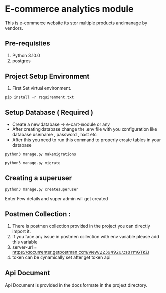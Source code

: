 # E-commerce analytics module
This is e-commerce website its stor multiple products and manage by vendors. 


## Pre-requisites
1. Python 3.10.0
2. postgres


## Project Setup Environment

1. First Set virtual environment.  

``` shell
pip install -r requirenment.txt
```

## Setup Database  ( Required )
* Create a new database -> e-cart-module or any 
* After creating database change the .env file with you configuration like database username , password , host etc
* After this you need to run this command to properly create tables in your database 
```shell
python3 manage.py makemigrations
```

```shell
python3 manage.py migrate
```


## Creating a superuser 
```shell
python3 manage.py createsuperuser
```

Enter Few details and super admin will get created 


## Postmen Collection :

1. There is postmen collection provided in the project you can directly import it.
2. If you face any issue in postmen collection with env variable please add this variable 
3. server-url = https://documenter.getpostman.com/view/22394920/2s8YmGTkZi
4. token can be dynamically set after get token api 

## Api Document 
Api Document is provided in the docs formate in the project directory.